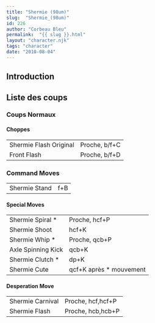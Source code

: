 ```yaml
---
title: "Shermie (98um)"
slug:  "Shermie_(98um)"
id: 226
author: "Corbeau Bleu"
permalink:  "{{ slug }}.html"
layout: "character.njk"
tags: "character"
date: "2010-08-04"
---
```


## Introduction

## Liste des coups

### Coups Normaux

#### Choppes

|                        |               |
|------------------------|---------------|
| Shermie Flash Original | Proche, b/f+C |
| Front Flash            | Proche, b/f+D |

### Command Moves

|               |     |
|---------------|-----|
| Shermie Stand | f+B |

#### Special Moves

|                    |                          |
|--------------------|--------------------------|
| Shermie Spiral \*  | Proche, hcf+P            |
| Shermie Shoot      | hcf+K                    |
| Shermie Whip \*    | Proche, qcb+P            |
| Axle Spinning Kick | qcb+K                    |
| Shermie Clutch \*  | dp+K                     |
| Shermie Cute       | qcf+K après \* mouvement |

#### Desperation Move

|                  |                   |
|------------------|-------------------|
| Shermie Carnival | Proche, hcf,hcf+P |
| Shermie Flash    | Proche, hcb,hcb+P |
